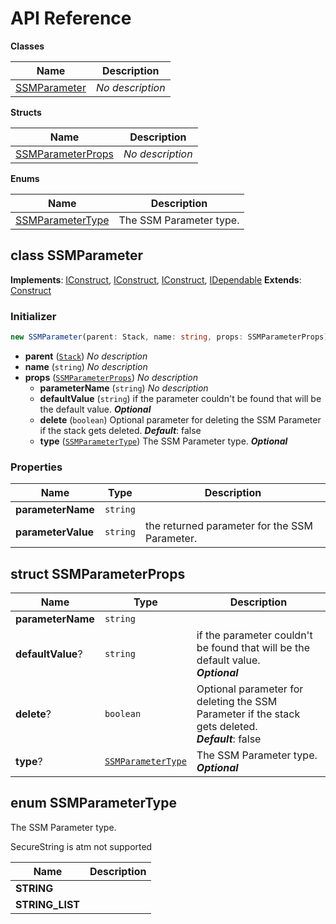 # API Reference

**Classes**

Name|Description
----|-----------
[SSMParameter](#aws-cdk-ssm-parameter-ssmparameter)|*No description*


**Structs**

Name|Description
----|-----------
[SSMParameterProps](#aws-cdk-ssm-parameter-ssmparameterprops)|*No description*


**Enums**

Name|Description
----|-----------
[SSMParameterType](#aws-cdk-ssm-parameter-ssmparametertype)|The SSM Parameter type.



## class SSMParameter  <a id="aws-cdk-ssm-parameter-ssmparameter"></a>



__Implements__: [IConstruct](#constructs-iconstruct), [IConstruct](#aws-cdk-core-iconstruct), [IConstruct](#constructs-iconstruct), [IDependable](#aws-cdk-core-idependable)
__Extends__: [Construct](#aws-cdk-core-construct)

### Initializer




```ts
new SSMParameter(parent: Stack, name: string, props: SSMParameterProps)
```

* **parent** (<code>[Stack](#aws-cdk-core-stack)</code>)  *No description*
* **name** (<code>string</code>)  *No description*
* **props** (<code>[SSMParameterProps](#aws-cdk-ssm-parameter-ssmparameterprops)</code>)  *No description*
  * **parameterName** (<code>string</code>)  *No description* 
  * **defaultValue** (<code>string</code>)  if the parameter couldn't be found that will be the default value. __*Optional*__
  * **delete** (<code>boolean</code>)  Optional parameter for deleting the SSM Parameter if the stack gets deleted. __*Default*__: false
  * **type** (<code>[SSMParameterType](#aws-cdk-ssm-parameter-ssmparametertype)</code>)  The SSM Parameter type. __*Optional*__



### Properties


Name | Type | Description 
-----|------|-------------
**parameterName** | <code>string</code> | <span></span>
**parameterValue** | <code>string</code> | the returned parameter for the SSM Parameter.



## struct SSMParameterProps  <a id="aws-cdk-ssm-parameter-ssmparameterprops"></a>






Name | Type | Description 
-----|------|-------------
**parameterName** | <code>string</code> | <span></span>
**defaultValue**? | <code>string</code> | if the parameter couldn't be found that will be the default value.<br/>__*Optional*__
**delete**? | <code>boolean</code> | Optional parameter for deleting the SSM Parameter if the stack gets deleted.<br/>__*Default*__: false
**type**? | <code>[SSMParameterType](#aws-cdk-ssm-parameter-ssmparametertype)</code> | The SSM Parameter type.<br/>__*Optional*__



## enum SSMParameterType  <a id="aws-cdk-ssm-parameter-ssmparametertype"></a>

The SSM Parameter type.

SecureString is atm not supported

Name | Description
-----|-----
**STRING** |
**STRING_LIST** |


